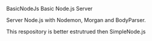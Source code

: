 BasicNodeJs
Basic Node.js Server

Server Node.js with Nodemon, Morgan and BodyParser.

This respository is better estrutrued then SimpleNode.js
